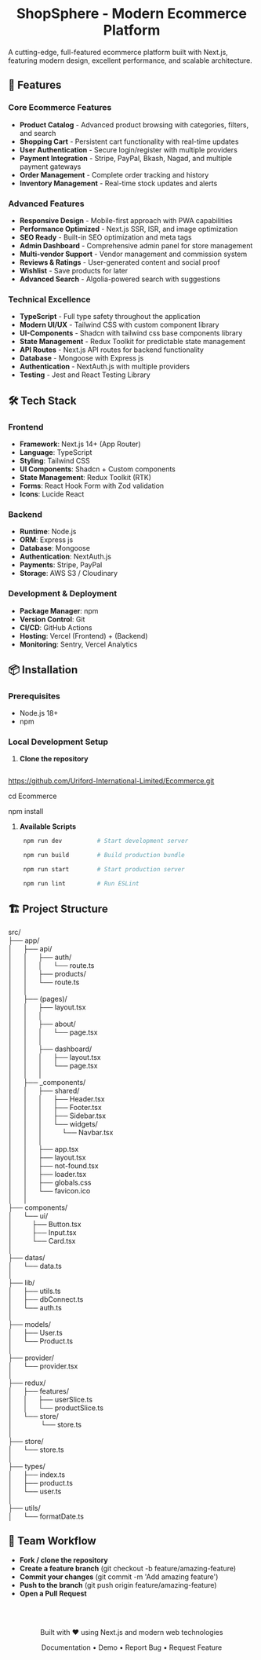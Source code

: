 <h1 align="center">ShopSphere - Modern Ecommerce Platform</h1>


A cutting-edge, full-featured ecommerce platform built with Next.js, featuring modern design, excellent performance, and scalable architecture.


## 🚀 Features

### Core Ecommerce Features
- **Product Catalog** - Advanced product browsing with categories, filters, and search
- **Shopping Cart** - Persistent cart functionality with real-time updates
- **User Authentication** - Secure login/register with multiple providers
- **Payment Integration** - Stripe, PayPal, Bkash, Nagad, and multiple payment gateways
- **Order Management** - Complete order tracking and history
- **Inventory Management** - Real-time stock updates and alerts

### Advanced Features
- **Responsive Design** - Mobile-first approach with PWA capabilities
- **Performance Optimized** - Next.js SSR, ISR, and image optimization
- **SEO Ready** - Built-in SEO optimization and meta tags
- **Admin Dashboard** - Comprehensive admin panel for store management
- **Multi-vendor Support** - Vendor management and commission system
- **Reviews & Ratings** - User-generated content and social proof
- **Wishlist** - Save products for later
- **Advanced Search** - Algolia-powered search with suggestions

### Technical Excellence
- **TypeScript** - Full type safety throughout the application
- **Modern UI/UX** - Tailwind CSS with custom component library
- **UI-Components** - Shadcn with tailwind css base components library
- **State Management** - Redux Toolkit for predictable state management
- **API Routes** - Next.js API routes for backend functionality
- **Database** - Mongoose with Express js
- **Authentication** - NextAuth.js with multiple providers
- **Testing** - Jest and React Testing Library

## 🛠 Tech Stack

### Frontend
- **Framework**: Next.js 14+ (App Router)
- **Language**: TypeScript
- **Styling**: Tailwind CSS
- **UI Components**: Shadcn + Custom components
- **State Management**: Redux Toolkit (RTK)
- **Forms**: React Hook Form with Zod validation
- **Icons**: Lucide React

### Backend
- **Runtime**: Node.js
- **ORM**: Express js
- **Database**: Mongoose
- **Authentication**: NextAuth.js
- **Payments**: Stripe, PayPal
- **Storage**: AWS S3 / Cloudinary

### Development & Deployment
- **Package Manager**: npm
- **Version Control**: Git
- **CI/CD**: GitHub Actions
- **Hosting**: Vercel (Frontend) +  (Backend)
- **Monitoring**: Sentry, Vercel Analytics

## 📦 Installation

### Prerequisites
- Node.js 18+ 
- npm

### Local Development Setup

1. **Clone the repository**
   ```bash
  https://github.com/Uriford-International-Limited/Ecommerce.git

   cd Ecommerce

   npm install

1. **Available Scripts**
   ```bash
    npm run dev          # Start development server

    npm run build        # Build production bundle

    npm run start        # Start production server

    npm run lint         # Run ESLint

## 🏗 Project Structure
src/ </br>
├── app/ </br>
│ &emsp; ├── api/</br>
│ &emsp; │ &emsp; ├── auth/</br>
│ &emsp; │ &emsp; │ &emsp; └── route.ts</br>
│ &emsp; │ &emsp; ├── products/</br>
│ &emsp; │ &emsp; └── route.ts</br>
│ &emsp; │ </br>
│ &emsp; ├── (pages)/ </br>
│ &emsp; │ &emsp; ├── layout.tsx</br>
│ &emsp; │ &emsp; │ &emsp; </br>
│ &emsp; │ &emsp; ├── about/</br>
│ &emsp; │ &emsp; │ &emsp; └── page.tsx</br>
│ &emsp; │ &emsp; │ &emsp; </br>
│ &emsp; │ &emsp; ├── dashboard/</br>
│ &emsp; │ &emsp; │ &emsp; ├── layout.tsx</br>
│ &emsp; │ &emsp; │ &emsp; └── page.tsx</br>
│ &emsp; │ &emsp; │ </br>
│ &emsp; ├── \_components/</b>  
│ &emsp; │ &emsp; ├── shared/</br>
│ &emsp; │ &emsp; │ &emsp; ├── Header.tsx</br>
│ &emsp; │ &emsp; │ &emsp; ├── Footer.tsx</br>
│ &emsp; │ &emsp; │ &emsp; ├── Sidebar.tsx</br>
│ &emsp; │ &emsp; │ &emsp; └── widgets/</br>
│ &emsp; │ &emsp; │ &emsp; &emsp; └── Navbar.tsx</br>
│ &emsp; │ &emsp; │ </br>
│ &emsp; │ &emsp; ├── app.tsx</br>
│ &emsp; │ &emsp; ├── layout.tsx</br>
│ &emsp; │ &emsp; ├── not-found.tsx</br>
│ &emsp; │ &emsp; ├── loader.tsx</br>
│ &emsp; │ &emsp; ├── globals.css</br>
│ &emsp; │ &emsp; └── favicon.ico</br>
│ &emsp; │ &emsp; </br>
├── components/</br>
│ &emsp; └── ui/</br>
│ &emsp; &emsp; ├── Button.tsx</br>
│ &emsp; &emsp; ├── Input.tsx</br>
│ &emsp; &emsp; └── Card.tsx</br>
│ </br>
├── datas/</br>
│ &emsp; └── data.ts</br>
│ &emsp; </br>
├── lib/</br>
│ &emsp; ├── utils.ts</br>
│ &emsp; ├── dbConnect.ts</br>
│ &emsp; └── auth.ts</br>
│ &emsp; </br>
├── models/</br>
│ &emsp; ├── User.ts</br>
│ &emsp; └── Product.ts</br>
│ &emsp; </br>
├── provider/</br>
│ &emsp; └── provider.tsx</br>
│ &emsp; </br>
├── redux/</br>
│ &emsp; ├── features/</br>
│ &emsp; │ &emsp; ├── userSlice.ts</br>
│ &emsp; │ &emsp; └── productSlice.ts</br>
│ &emsp; └── store/</br>
│ &emsp; &emsp; &emsp; └── store.ts</br>
│ &emsp; </br>
├── store/</br>
│ &emsp; └── store.ts</br>
│ &emsp; </br>
├── types/</br>
│ &emsp; ├── index.ts</br>
│ &emsp; ├── product.ts</br>
│ &emsp; └── user.ts</br>
│ &emsp; </br>
├── utils/</br>
│ &emsp; └── formatDate.ts</br>



## 👥 Team Workflow
- **Fork / clone the repository**
- **Create a feature branch** (git checkout -b feature/amazing-feature)
- **Commit your changes** (git commit -m 'Add amazing feature')
- **Push to the branch** (git push origin feature/amazing-feature)
- **Open a Pull Request**

</br></br>

<div align="center">
Built with ❤️ using Next.js and modern web technologies

Documentation • Demo • Report Bug • Request Feature
</div>
